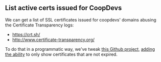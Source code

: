  ## List active certs issued for CoopDevs

We can get a list of SSL certificates issued for coopdevs' domains abusing the Certificate Transparency logs:  
  * https://crt.sh/
  * http://www.certificate-transparency.org/

To do that in a programmatic way, we've tweak [this Github project](https://github.com/UnaPibaGeek/ctfr), [adding the ability](https://github.com/coopdevs/ctfr) to only show certificates that are not expired.